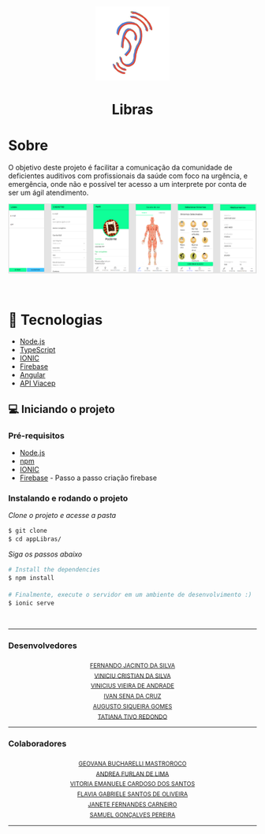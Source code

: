 <div align="center">
  <img src="/src/assets/imgs/Icon.jpg" width="150" />
  <h1>Libras</h1>
</div>

# Sobre

O objetivo deste projeto é facilitar a comunicação da comunidade de deficientes auditivos com profissionais da saúde com foco na urgência, e emergência, onde não e possível ter acesso a um interprete por conta de ser um ágil atendimento.

<div align="center">
  <img src="/src/assets/imgs/layoutApp.png" width="700" /> 
</div>

<br>
<br>

# 🚀 Tecnologias

- [Node.js](https://nodejs.org/en/)
- [TypeScript](https://www.typescriptlang.org/)
- [IONIC](https://ionicframework.com)
- [Firebase](https://console.firebase.google.com/u/0/?hl=pt-br%2Fconsole)
- [Angular](https://angular.io)
- [API Viacep](https://viacep.com.br)


## 💻 Iniciando o projeto

### Pré-requisitos

- [Node.js](https://nodejs.org/en/)
- [npm](https://www.npmjs.com/)
- [IONIC](https://ionicframework.com/docs/intro/cli)
- [Firebase](https://firebase.google.com/docs/firestore/quickstart?hl=pt) - Passo a passo criação  firebase

### Instalando e rodando o projeto

_Clone o projeto e acesse a pasta_

```bash
$ git clone 
$ cd appLibras/
```

_Siga os passos abaixo_

```bash
# Install the dependencies
$ npm install

# Finalmente, execute o servidor em um ambiente de desenvolvimento :)
$ ionic serve

```

<br>

<hr>
<div>
    <h3>Desenvolvedores</h3>
</div>
<div align="center">
  <sub><a href="https://github.com/jsfernando">FERNANDO JACINTO DA SILVA</a></sub><br>
  <sub><a href="https://github.com/ViniciuCristian21">VINICIU CRISTIAN DA SILVA</a></sub><br>
  <sub><a href="https://github.com/viih96">VINICIUS VIEIRA DE ANDRADE</a></sub><br>
  <sub><a href="https://github.com/ivanprojetosti">IVAN SENA DA CRUZ</a></sub><br>
  <sub><a href="https://github.com/AugustoSG">AUGUSTO SIQUEIRA GOMES</a></sub><br>
  <sub><a href="https://github.com/TatianaTivo">TATIANA TIVO REDONDO</a></sub>
</div>
<hr>

<div>
    <h3>Colaboradores</h3>
</div>
<div align="center">
  <sub><a href="#">GEOVANA BUCHARELLI MASTROROCO</a></sub><br>
  <sub><a href="#">ANDREA FURLAN DE LIMA</a></sub><br>
  <sub><a href="#">VITORIA EMANUELE CARDOSO DOS SANTOS</a></sub><br>
  <sub><a href="#">FLAVIA GABRIELE SANTOS DE OLIVEIRA</a></sub><br>
  <sub><a href="#">JANETE FERNANDES CARNEIRO</a></sub><br>
  <sub><a href="#">SAMUEL GONÇALVES PEREIRA</a></sub><br>
</div>
<hr>

